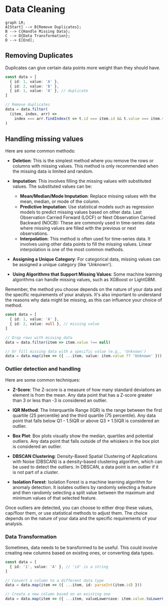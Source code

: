# Data Cleaning

```mermaid
graph LR;
A[Start] --> B{Remove Duplicates};
B --> C{Handle Missing Data};
C --> D{Data Transformation};
D --> E[End];
```

## Removing Duplicates

Duplicates can give certain data points more weight than they should have.

```ts
const data = [
  { id: 1, value: 'A' },
  { id: 2, value: 'B' },
  { id: 1, value: 'A' }, // duplicate
]

// Remove duplicates
data = data.filter(
  (item, index, arr) =>
    index === arr.findIndex(t => t.id === item.id && t.value === item.value),
)
```

## Handling missing values

Here are some common methods:

- **Deletion**: This is the simplest method where you remove the rows or columns
  with missing values. This method is only recommended when the missing data is
  limited and random.

- **Imputation**: This involves filling the missing values with substituted
  values. The substituted values can be:

  - **Mean/Median/Mode Imputation**: Replace missing values with the mean, median,
    or mode of the column.
  - **Predictive Imputation**: Use statistical models such as regression models to
    predict missing values based on other data.
    Last Observation Carried Forward (LOCF) or Next Observation Carried Backward
    (NOCB): These are commonly used in time-series data where missing values are
    filled with the previous or next observations.
  - **Interpolation**: This method is often used for time-series data. It involves
    using other data points to fill the missing values. Linear interpolation is one
    of the most common methods.

- **Assigning a Unique Category**: For categorical data, missing values can be
  assigned a unique category (like 'Unknown').

- **Using Algorithms that Support Missing Values**: Some machine learning
  algorithms can handle missing values, such as XGBoost or LightGBM.

Remember, the method you choose depends on the nature of your data and the
specific requirements of your analysis. It's also important to understand the
reasons why data might be missing, as this can influence your choice of method.

```ts
const data = [
  { id: 1, value: 'A' },
  { id: 2, value: null }, // missing value
]

// Drop rows with missing data
data = data.filter(item => item.value !== null)

// Or fill missing data with a specific value (e.g., 'Unknown')
data = data.map(item => ({ ...item, value: item.value ?? 'Unknown' }))
```

### Outlier detection and handling

Here are some common techniques:

- **Z-Score**: The Z-score is a measure of how many standard deviations an element
  is from the mean. Any data point that has a Z-score greater than 3 or less than
  -3 is considered an outlier.

- **IQR Method**: The Interquartile Range (IQR) is the range between the first
  quartile (25 percentile) and the third quartile (75 percentile). Any data point
  that falls below Q1 - 1.5IQR or above Q3 + 1.5IQR is considered an outlier.

- **Box Plot**: Box plots visually show the median, quartiles and potential
  outliers. Any data point that falls outside of the whiskers in the box plot is
  considered an outlier.

- **DBSCAN Clustering**: Density-Based Spatial Clustering of Applications with
  Noise (DBSCAN) is a density-based clustering algorithm, which can be used to
  detect the outliers. In DBSCAN, a data point is an outlier if it is not part of
  a cluster.

- **Isolation Forest**: Isolation Forest is a machine learning algorithm for
  anomaly detection. It isolates outliers by randomly selecting a feature and then
  randomly selecting a split value between the maximum and minimum values of that
  selected feature.

Once outliers are detected, you can choose to either drop these values,
cap/floor them, or use statistical methods to adjust them. The choice depends on
the nature of your data and the specific requirements of your analysis.

### Data Transformation

Sometimes, data needs to be transformed to be useful. This could involve
creating new columns based on existing ones, or converting data types.

```ts
const data = [
  { id: '1', value: 'A' }, // 'id' is a string
]

// Convert a column to a different data type
data = data.map(item => ({ ...item, id: parseInt(item.id) }))

// Create a new column based on an existing one
data = data.map(item => ({ ...item, valueLowercase: item.value.toLowerCase() }))
```
